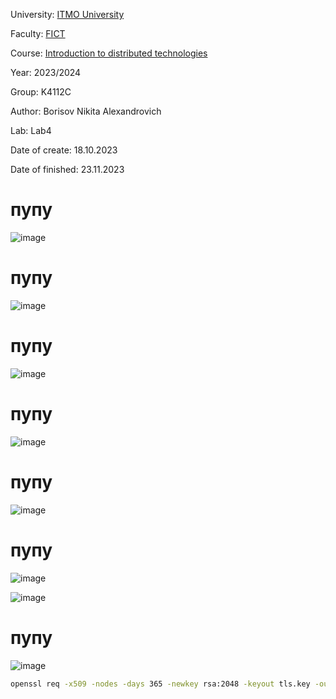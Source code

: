 University: [ITMO University](https://itmo.ru/ru/)

Faculty: [FICT](https://fict.itmo.ru)

Course: [Introduction to distributed technologies](https://github.com/itmo-ict-faculty/introduction-to-distributed-technologies)

Year: 2023/2024

Group: K4112C

Author: Borisov Nikita Alexandrovich

Lab: Lab4

Date of create: 18.10.2023

Date of finished: 23.11.2023

# пупу
![image](https://github.com/luka-mag1c/2023_2024-introduction_to_distributed_technologies-k4112c-borisov_n_a/assets/55001395/6658cf91-dacd-41bd-a942-2af2fbf8c88c)

# пупу
![image](https://github.com/luka-mag1c/2023_2024-introduction_to_distributed_technologies-k4112c-borisov_n_a/assets/55001395/c00282ea-bab9-4d5d-86d0-862b967d8cfa)

# пупу
![image](https://github.com/luka-mag1c/2023_2024-introduction_to_distributed_technologies-k4112c-borisov_n_a/assets/55001395/87eac717-5e0a-4a1e-bdd1-38118d64164d)

# пупу
![image](https://github.com/luka-mag1c/2023_2024-introduction_to_distributed_technologies-k4112c-borisov_n_a/assets/55001395/307cd4b7-7d1f-456f-9131-05107412f191)

# пупу
![image](https://github.com/luka-mag1c/2023_2024-introduction_to_distributed_technologies-k4112c-borisov_n_a/assets/55001395/349638e2-d3ff-4854-8dbe-d92e24799b4a)

# пупу
![image](https://github.com/luka-mag1c/2023_2024-introduction_to_distributed_technologies-k4112c-borisov_n_a/assets/55001395/2692ac0a-13fa-4849-bd49-ebaa8aab1acc)

![image](https://github.com/luka-mag1c/2023_2024-introduction_to_distributed_technologies-k4112c-borisov_n_a/assets/55001395/6b415d7e-bf34-4fec-bcb2-fafda6810732)

# пупу
![image](https://github.com/luka-mag1c/2023_2024-introduction_to_distributed_technologies-k4112c-borisov_n_a/assets/55001395/f9d12cd4-8426-4558-8ba1-509e63b7e7b6)

```sh
openssl req -x509 -nodes -days 365 -newkey rsa:2048 -keyout tls.key -out tls.crt
```
